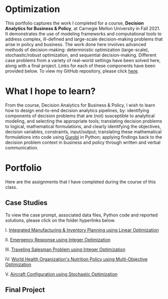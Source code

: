 # Optimization

This portfolio captures the work I completed for a course, **Decision Analytics for Business & Policy**, at Carnegie Mellon University in Fall 2021. It demonstrates the use of modeling frameworks and computational tools to address complex, ill-defined and large-scale decision-making problems that arise in policy and business. The work done here involves advanced methods of decision-making: deterministic optimization (large-scale), stochastic/robust optimization, and sequential decision-making. Different case problems from a variety of real-world settings have been solved here, along with a final project. Links for each of these components have been provided below. To view my GitHub repository, please click [here](https://github.com/mhmirza/Optimization).

# What I hope to learn?

From the course, Decision Analytics for Business & Policy, I wish to learn how to design end-to-end decision analytics pipelines, by: identifying components of decision problems that are (not) susceptible to analytical modeling, and selecting the appropriate tools; translating decision problems to logical, mathematical formulations, and clearly identifying the objectives, decision variables, constraints, input/output; translating these mathematical formulations into code using [Gurobi](https://www.gurobi.com/) in Python; applying findings back to the decision problem context in business and policy through written and verbal communication.

# Portfolio

Here are the assignments that I have completed during the course of this class.

## Case Studies

To view the case prompt, associated data files, Python code and reported solutions, please click on the folder hyperlinks below.

I. [Integrated Manufacturing & Inventory Planning using Linear Optimization](https://github.com/mhmirza/Optimization/tree/main/Case%20Study%20I) 

II. [Emergency Response using Integer Optimization](https://github.com/mhmirza/Optimization/tree/main/Case%20Study%20II)

III. [Traveling Salesman Problem using Integer Optimization](https://github.com/mhmirza/Optimization/tree/main/Case%20Study%20III)

IV. [World Health Organization's Nutrition Policy using Multi-Objective Optimization](https://github.com/mhmirza/Optimization/tree/main/Case%20Study%20IV)

V. [Aircraft Configuration using Stochastic Optimization](https://github.com/mhmirza/Optimization/tree/main/Case%20Study%20V)

## Final Project
